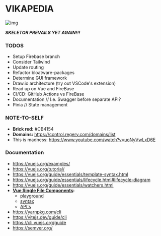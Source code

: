 # VIKAPEDIA

![img](https://media.tenor.com/AOhlRdeaSfgAAAAC/heman-smile.gif)

**_SKELETOR PREVAILS YET AGAIN!!!_**



### TODOS

-   Setup Firebase branch
-   Consider Tailwind
-   Update routing
-   Refactor bloatware-packages
-   Determine GUI framework
-   Draw.io architecture (try out VSCode's extension)
-   Read up on Vue and FireBase
-   CI/CD: GitHub Actions vs FireBase
-   Documentation // I.e. Swagger before separate API?
-   Pinia // State management



### NOTE-TO-SELF

-   **Brick red:** #CB4154
-   **Domains:** https://control.regery.com/domains/list
-   This is madness: https://www.youtube.com/watch?v=uoNyVwLxD6E



### Documentation

-   https://vuejs.org/examples/
-   https://vuejs.org/tutorial/
-   https://vuejs.org/guide/essentials/template-syntax.html
-   https://vuejs.org/guide/essentials/lifecycle.html#lifecycle-diagram
-   https://vuejs.org/guide/essentials/watchers.html
-   **[Vue Single File Components](https://vuejs.org/guide/scaling-up/sfc):**
    -   [playground](https://play.vuejs.org/#eNp9kUFLwzAUx7/KM5cqzBXZbXQDlYF6UFHBSy6je+sy0yQkL3NQ+t19SdncYezW9//9X/pL24l758a7iGIqqlB75QgCUnRzaVTrrCfowOMaelh720LB1UIaaWprAkEbGpglfl08odYWvq3Xq6viRpqqHI7jg3ggbJ1eEvIEUG3u5l2Xl/u+KnnKqTIuEuxuW7tCPZOCuRRQMqzKk30xEhT49WvVjLfBGjbv0r4UtW2d0ujfHCnWk2IKmSS2ZLvfl5yRjzg65PUG658z+TbsUybFu8eAfodSHBktfYM04MXnK+75+QjZPmpuX4AfGKyOyXGoPUSzYu2TXrZ9zt9fmeYrLPaEJhwulURTs899KfifPF64+r/uZDzJe9L0ov8DExSnNA==)
    -   [syntax](https://vuejs.org/api/sfc-spec)
    -   [API's](https://vuejs.org/api/application.html)
-   https://yarnpkg.com/cli
-   https://vitejs.dev/guide/cli
-   https://cli.vuejs.org/guide
-   https://semver.org/
